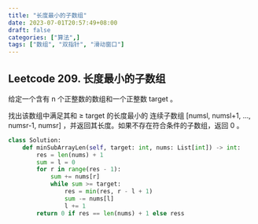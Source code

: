 ```yaml
---
title: "长度最小的子数组"
date: 2023-07-01T20:57:49+08:00
draft: false
categories: ["算法",]
tags: ["数组", "双指针", "滑动窗口"]
---
```


## Leetcode 209. 长度最小的子数组
给定一个含有 n 个正整数的数组和一个正整数 target 。

找出该数组中满足其和 ≥ target 的长度最小的 连续子数组 [numsl, numsl+1, ..., numsr-1, numsr] ，并返回其长度。如果不存在符合条件的子数组，返回 0 。

<!--more-->

```python
class Solution:
    def minSubArrayLen(self, target: int, nums: List[int]) -> int:
        res = len(nums) + 1
        sum = l = 0
        for r in range(res - 1):
            sum += nums[r]
            while sum >= target:
                res = min(res, r - l + 1)
                sum -= nums[l]
                l += 1
        return 0 if res == len(nums) + 1 else ress

```
